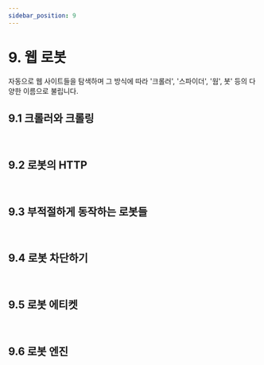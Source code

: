 ```yaml
---
sidebar_position: 9
---
```


# 9. 웹 로봇

자동으로 웹 사이트들을 탐색하며 그 방식에 따라 '크롤러', '스파이더', '웜', 봇' 등의 다양한 이름으로 불립니다.

## 9.1 크롤러와 크롤링

<br/>

## 9.2 로봇의 HTTP

<br/>

## 9.3 부적절하게 동작하는 로봇들

<br/>

## 9.4 로봇 차단하기

<br/>

## 9.5 로봇 에티켓

<br/>

## 9.6 로봇 엔진
